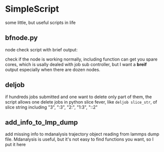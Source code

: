 # SimpleScript
some little, but useful scripts in life

## bfnode.py
node check script with brief output:

check if the node is working normally,
including function can get you spare cores, which is usally dealed with job sub controller,
but I want a **breif** output especially when there are dozen nodes.

## deljob
if hundreds jobs submitted and one want to delete only part of them,
the script allows one delete jobs in python slice fever, like `deljob slice_str`, of slice string including "3", ":3", "2:", "1:3", "::2"

## add_info_to_lmp_dump
add missing info to mdanalysis trajectory object reading from lammps dump file.
Mdanalysis is useful, but it's not easy to find functions you want, so I put it here
